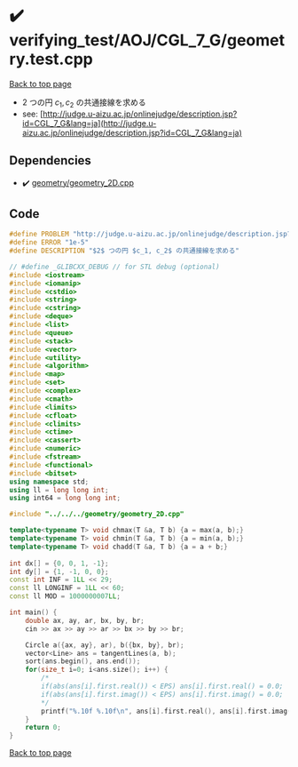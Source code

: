 <!-- mathjax config similar to math.stackexchange -->
<script type="text/javascript" async
  src="https://cdnjs.cloudflare.com/ajax/libs/mathjax/2.7.5/MathJax.js?config=TeX-MML-AM_CHTML">
</script>
<script type="text/x-mathjax-config">
  MathJax.Hub.Config({
    TeX: { equationNumbers: { autoNumber: "AMS" }},
    tex2jax: {
      inlineMath: [ ['$','$'] ],
      processEscapes: true
    },
    "HTML-CSS": { matchFontHeight: false },
    displayAlign: "left",
    displayIndent: "2em"
  });
</script>

<script type="text/javascript" src="https://cdnjs.cloudflare.com/ajax/libs/jquery/3.4.1/jquery.min.js"></script>
<script src="https://cdn.jsdelivr.net/npm/jquery-balloon-js@1.1.2/jquery.balloon.min.js" integrity="sha256-ZEYs9VrgAeNuPvs15E39OsyOJaIkXEEt10fzxJ20+2I=" crossorigin="anonymous"></script>
<script type="text/javascript" src="../../../../assets/js/copy-button.js"></script>
<link rel="stylesheet" href="../../../../assets/css/copy-button.css" />


# :heavy_check_mark: verifying_test/AOJ/CGL_7_G/geometry.test.cpp


[Back to top page](../../../../index.html)

* $2$ つの円 $c_1, c_2$ の共通接線を求める
* see: [http://judge.u-aizu.ac.jp/onlinejudge/description.jsp?id=CGL_7_G&lang=ja](http://judge.u-aizu.ac.jp/onlinejudge/description.jsp?id=CGL_7_G&lang=ja)


## Dependencies
* :heavy_check_mark: [geometry/geometry_2D.cpp](../../../../library/geometry/geometry_2D.cpp.html)


## Code
```cpp
#define PROBLEM "http://judge.u-aizu.ac.jp/onlinejudge/description.jsp?id=CGL_7_G&lang=ja"
#define ERROR "1e-5"
#define DESCRIPTION "$2$ つの円 $c_1, c_2$ の共通接線を求める"

// #define _GLIBCXX_DEBUG // for STL debug (optional)
#include <iostream>
#include <iomanip>
#include <cstdio>
#include <string>
#include <cstring>
#include <deque>
#include <list>
#include <queue>
#include <stack>
#include <vector>
#include <utility>
#include <algorithm>
#include <map>
#include <set>
#include <complex>
#include <cmath>
#include <limits>
#include <cfloat>
#include <climits>
#include <ctime>
#include <cassert>
#include <numeric>
#include <fstream>
#include <functional>
#include <bitset>
using namespace std;
using ll = long long int;
using int64 = long long int;

#include "../../../geometry/geometry_2D.cpp"

template<typename T> void chmax(T &a, T b) {a = max(a, b);}
template<typename T> void chmin(T &a, T b) {a = min(a, b);}
template<typename T> void chadd(T &a, T b) {a = a + b;}
 
int dx[] = {0, 0, 1, -1};
int dy[] = {1, -1, 0, 0};
const int INF = 1LL << 29;
const ll LONGINF = 1LL << 60;
const ll MOD = 1000000007LL;

int main() {
    double ax, ay, ar, bx, by, br;
    cin >> ax >> ay >> ar >> bx >> by >> br;

    Circle a({ax, ay}, ar), b({bx, by}, br);
    vector<Line> ans = tangentLines(a, b);
    sort(ans.begin(), ans.end());
    for(size_t i=0; i<ans.size(); i++) {
        /*
        if(abs(ans[i].first.real()) < EPS) ans[i].first.real() = 0.0;
        if(abs(ans[i].first.imag()) < EPS) ans[i].first.imag() = 0.0;
        */
        printf("%.10f %.10f\n", ans[i].first.real(), ans[i].first.imag());
    }
    return 0;
}

```

[Back to top page](../../../../index.html)

